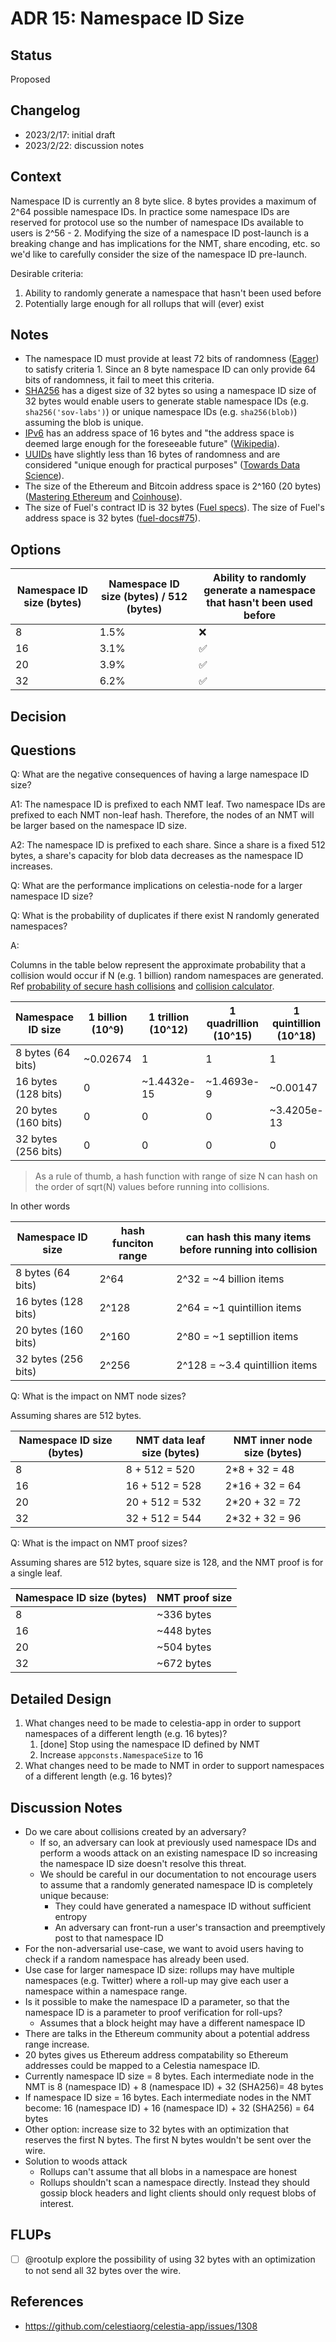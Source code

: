 # ADR 15: Namespace ID Size

## Status

Proposed

## Changelog

- 2023/2/17: initial draft
- 2023/2/22: discussion notes

## Context

Namespace ID is currently an 8 byte slice. 8 bytes provides a maximum of 2^64 possible namespace IDs. In practice some namespace IDs are reserved for protocol use so the number of namespace IDs available to users is 2^56 - 2. Modifying the size of a namespace ID post-launch is a breaking change and has implications for the NMT, share encoding, etc. so we'd like to carefully consider the size of the namespace ID pre-launch.

Desirable criteria:

1. Ability to randomly generate a namespace that hasn't been used before
1. Potentially large enough for all rollups that will (ever) exist

## Notes

- The namespace ID must provide at least 72 bits of randomness ([Eager](https://eager.io/blog/how-long-does-an-id-need-to-be/)) to satisfy criteria 1. Since an 8 byte namespace ID can only provide 64 bits of randomness, it fail to meet this criteria.
- [SHA256](https://en.wikipedia.org/wiki/SHA-2) has a digest size of 32 bytes so using a namespace ID size of 32 bytes would enable users to generate stable namespace IDs (e.g. `sha256('sov-labs')`) or unique namespace IDs (e.g. `sha256(blob)`) assuming the blob is unique.
- [IPv6](https://en.wikipedia.org/wiki/IPv6) has an address space of 16 bytes and "the address space is deemed large enough for the foreseeable future" ([Wikipedia](https://en.wikipedia.org/wiki/IPv6#Addressing)).
- [UUIDs](https://en.wikipedia.org/wiki/Universally_unique_identifier) have slightly less than 16 bytes of randomness  and are considered "unique enough for practical purposes" ([Towards Data Science](https://towardsdatascience.com/are-uuids-really-unique-57eb80fc2a87)).
- The size of the Ethereum and Bitcoin address space is 2^160 (20 bytes) ([Mastering Ethereum](https://github.com/ethereumbook/ethereumbook/blob/05f0dfe6c41635ac85527a60c06ac5389d8006e7/04keys-addresses.asciidoc) and [Coinhouse](https://www.coinhouse.com/insights/news/what-if-my-wallet-generated-an-existing-bitcoin-address/)).
- The size of Fuel's contract ID is 32 bytes ([Fuel specs](https://fuellabs.github.io/fuel-specs/master/protocol/id/contract.html)). The size of Fuel's address space is 32 bytes ([fuel-docs#75](https://github.com/FuelLabs/fuel-docs/issues/75)).

## Options

| Namespace ID size (bytes) | Namespace ID size (bytes) / 512 (bytes) | Ability to randomly generate a namespace that hasn't been used before |
|---------------------------|-----------------------------------------|-----------------------------------------------------------------------|
| 8                         | 1.5%                                    | ❌                                                                     |
| 16                        | 3.1%                                    | ✅                                                                     |
| 20                        | 3.9%                                    | ✅                                                                     |
| 32                        | 6.2%                                    | ✅                                                                     |

## Decision

## Questions

Q: What are the negative consequences of having a large namespace ID size?

A1: The namespace ID is prefixed to each NMT leaf. Two namespace IDs are prefixed to each NMT non-leaf hash. Therefore, the nodes of an NMT will be larger based on the namespace ID size.

A2: The namespace ID is prefixed to each share. Since a share is a fixed 512 bytes, a share's capacity for blob data decreases as the namespace ID increases.

Q: What are the performance implications on celestia-node for a larger namespace ID size?

Q: What is the probability of duplicates if there exist N randomly generated namespaces?

A:

Columns in the table below represent the approximate probability that a collision would occur if N (e.g. 1 billion) random namespaces are generated. Ref [probability of secure hash collisions](https://www.johndcook.com/blog/2017/01/10/probability-of-secure-hash-collisions/) and [collision calculator](https://kevingal.com/apps/collision.html).

Namespace ID size   | 1 billion (10^9) | 1 trillion (10^12) | 1 quadrillion (10^15) | 1 quintillion (10^18)
--------------------|------------------|--------------------|-----------------------|----------------------
8 bytes (64 bits)   | ~0.02674         | 1                  | 1                     | 1
16 bytes (128 bits) | 0                | ~1.4432e-15        | ~1.4693e-9            | ~0.00147
20 bytes (160 bits) | 0                | 0                  | 0                     | ~3.4205e-13
32 bytes (256 bits) | 0                | 0                  | 0                     | 0

> As a rule of thumb, a hash function with range of size N can hash on the order of sqrt(N) values before running into collisions.

In other words

Namespace ID size   | hash funciton range | can hash this many items before running into collision
--------------------|---------------------|-------------------------------------------------------
8 bytes (64 bits)   | 2^64                | 2^32 = ~4 billion items
16 bytes (128 bits) | 2^128               | 2^64 = ~1 quintillion items
20 bytes (160 bits) | 2^160               | 2^80 = ~1 septillion items
32 bytes (256 bits) | 2^256               | 2^128 = ~3.4 quintillion items

Q: What is the impact on NMT node sizes?

Assuming shares are 512 bytes.

Namespace ID size (bytes) | NMT data leaf size (bytes) | NMT inner node size (bytes)
--------------------------|----------------------------|----------------------------
8                         | 8 + 512 = 520              | 2*8 + 32 = 48
16                        | 16 + 512 = 528             | 2*16 + 32 = 64
20                        | 20 + 512 = 532             | 2*20 + 32 = 72
32                        | 32 + 512 = 544             | 2*32 + 32 = 96

Q: What is the impact on NMT proof sizes?

Assuming shares are 512 bytes, square size is 128, and the NMT proof is for a single leaf.

Namespace ID size (bytes) | NMT proof size
--------------------------|---------------
8                         | ~336 bytes
16                        | ~448 bytes
20                        | ~504 bytes
32                        | ~672 bytes

## Detailed Design

1. What changes need to be made to celestia-app in order to support namespaces of a different length (e.g. 16 bytes)?
    1. [done] Stop using the namespace ID defined by NMT
    1. Increase `appconsts.NamespaceSize` to 16
1. What changes need to be made to NMT in order to support namespaces of a different length (e.g. 16 bytes)?

## Discussion Notes

- Do we care about collisions created by an adversary?
  - If so, an adversary can look at previously used namespace IDs and perform a woods attack on an existing namespace ID so increasing the namespace ID size doesn't resolve this threat.
  - We should be careful in our documentation to not encourage users to assume that a randomly generated namespace ID is completely unique because:
    - They could have generated a namespace ID without sufficient entropy
    - An adversary can front-run a user's transaction and preemptively post to that namespace ID
- For the non-adversarial use-case, we want to avoid users having to check if a random namespace has already been used.
- Use case for larger namespace ID size: rollups may have multiple namespaces (e.g. Twitter) where a roll-up may give each user a namespace within a namespace range.
- Is it possible to make the namespace ID a parameter, so that the namespace ID is a parameter to proof verification for roll-ups?
  - Assumes that a block height may have a different namespace ID
- There are talks in the Ethereum community about a potential address range increase.
- 20 bytes gives us Ethereum address compatability so Ethereum addresses could be mapped to a Celestia namespace ID.
- Currently namespace ID size = 8 bytes. Each intermediate node in the NMT is 8 (namespace ID) + 8 (namespace ID) + 32 (SHA256)= 48 bytes
- If namespace ID size = 16 bytes. Each intermediate nodes in the NMT become: 16 (namespace ID) + 16 (namespace ID) + 32 (SHA256) = 64 bytes
- Other option: increase size to 32 bytes with an optimization that reserves the first N bytes. The first N bytes wouldn't be sent over the wire.
- Solution to woods attack
  - Rollups can't assume that all blobs in a namespace are honest
  - Rollups shouldn't scan a namespace directly. Instead they should gossip block headers and light clients should only request blobs of interest.

## FLUPs

- [ ] @rootulp explore the possibility of using 32 bytes with an optimization to not send all 32 bytes over the wire.

## References

- <https://github.com/celestiaorg/celestia-app/issues/1308>
